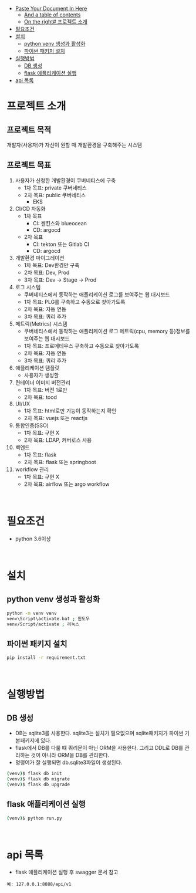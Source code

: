 - [Paste Your Document In Here](#paste-your-document-in-here)
  * [And a table of contents](#and-a-table-of-contents)
  * [On the right# 프로젝트 소개](#on-the-right---------)
- [필요조건](#----)
- [설치](#--)
  * [python venv 생성과 활성화](#python-venv--------)
  * [파이썬 패키지 설치](#----------)
- [실행방법](#----)
  * [DB 생성](#db---)
  * [flask 애플리케이션 실행](#flask----------)
- [api 목록](#api---)

# 프로젝트 소개
## 프로젝트 목적
개발자(사용자)가 자신이 원할 때 개발환경을 구축해주는 시스템

## 프로젝트 목표
1. 사용자가 신청한 개발환경이 쿠버네티스에 구축
   * 1차 목표: private 쿠버네티스
   * 2차 목표: public 쿠버네티스
     * EKS
2. CI/CD 자동화
   * 1차 목표
     * CI: 젠킨스와 blueocean
     * CD: argocd
   * 2차 목표
     * CI: tekton 또는 Gitlab CI
     * CD: argocd
3. 개발환경 마이그레이션
   * 1차 목표: Dev환경만 구축
   * 2차 목표: Dev, Prod
   * 3차 목표: Dev -> Stage -> Prod
4. 로그 시스템
   * 쿠버네티스에서 동작하는 애플리케이션 로그를 보여주는 웹 대시보드
   * 1차 목표: PLG를 구축하고 수동으로 찾아가도록
   * 2차 목표: 자동 연동
   * 3차 목표: 쿼리 추가
5. 메트릭(Metrics) 시스템
   * 쿠버네티스에서 동작하는 애플리케이션 로그 메트릭(cpu, memory 등)정보를 보여주는 웹 대시보드
   * 1차 목표: 프로메테우스 구축하고 수동으로 찾아가도록
   * 2차 목표: 자동 연동
   * 3차 목표: 쿼리 추가
6. 애플리케이션 템플릿
   * 사용자가 생성할
7. 컨테이너 이미지 버전관리
   * 1차 목표: 버전 1로만 
   * 2차 목표: tood
8. UI/UX
   * 1차 목표: html로만 기능이 동작하는지 확인
   * 2차 목표: vuejs 또는 reactjs
9. 통합인증(SSO)
   * 1차 목표: 구현 X
   * 2차 목표: LDAP, 커버로스 사용
10. 백엔드
    * 1차 목표: flask
    * 2차 목표: flask 또는 springboot
11. workflow 관리
    * 1차 목표: 구현 X
    * 2차 목표: airflow 또는 argo workflow

<br>

# 필요조건
* python 3.6이상

<br>

# 설치
## python venv 생성과 활성화
```sh
python -m venv venv
venv\Script\activate.bat ; 윈도우
venv/Script/activate ; 리눅스
```

## 파이썬 패키지 설치
```sh
pip install -r requirement.txt
```

<br>

# 실행방법
## DB 생성
* DB는 sqlite3를 사용한다. sqlite3는 설치가 필요없으며 sqlite패키지가 파이썬 기본패키지에 있다. <br>
* flask에서 DB를 다룰 떄 쿼리문이 아닌 ORM을 사용한다. 그리고 DDL로 DB를 관리하는 것이 아니라 ORM을 DB를 관리한다. <br>
* 명령어가 잘 실행되면 db.sqlite3파일이 생성된다.
```sh
(venv)$ flask db init
(venv)$ flask db migrate
(venv)$ flask db upgrade
```

## flask 애플리케이션 실행
```sh
(venv)$ python run.py
```

<br>

# api 목록
* flask 애플리케이션 실행 후 swagger 문서 참고
```
예: 127.0.0.1:8888/api/v1
```

<br>
